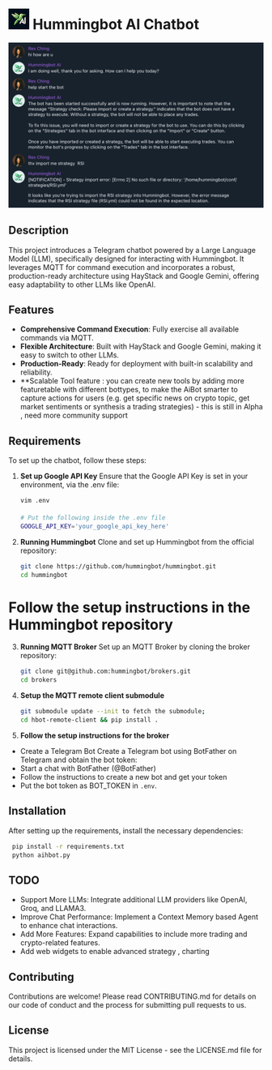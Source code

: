 # ![Alt text](ai.png?raw=true "Title") Hummingbot AI Chatbot 

![Alt text](tg.png?raw=true "Title")
## Description
This project introduces a Telegram chatbot powered by a Large Language Model (LLM), specifically designed for interacting with Hummingbot. It leverages MQTT for command execution and incorporates a robust, production-ready architecture using HayStack and Google Gemini, offering easy adaptability to other LLMs like OpenAI.

## Features
- **Comprehensive Command Execution**: Fully exercise all available commands via MQTT.
- **Flexible Architecture**: Built with HayStack and Google Gemini, making it easy to switch to other LLMs.
- **Production-Ready**: Ready for deployment with built-in scalability and reliability.
- **Scalable Tool feature : you can create new tools by adding more featuretable with different bottypes, to make the AiBot smarter to capture actions for users (e.g. get specific news on crypto topic, get market sentiments or synthesis a trading strategies) - this is still in Alpha , need more community support

## Requirements
To set up the chatbot, follow these steps:

1. **Set up Google API Key**
   Ensure that the Google API Key is set in your environment, via the .env file:
   ```bash
   vim .env

   # Put the following inside the .env file
   GOOGLE_API_KEY='your_google_api_key_here'
   ```

2. **Running Hummingbot**
   Clone and set up Hummingbot from the official repository:
   ```bash
   git clone https://github.com/hummingbot/hummingbot.git
   cd hummingbot
   ```

# Follow the setup instructions in the Hummingbot repository

3. **Running MQTT Broker**
Set up an MQTT Broker by cloning the broker repository:
   ```bash
   git clone git@github.com:hummingbot/brokers.git
   cd brokers
   ```
4. **Setup the MQTT remote client submodule**
   ```bash
   git submodule update --init to fetch the submodule;
   cd hbot-remote-client && pip install .
   ```

5. **Follow the setup instructions for the broker**
- Create a Telegram Bot
Create a Telegram bot using BotFather on Telegram and obtain the bot token:
- Start a chat with BotFather (@BotFather)
- Follow the instructions to create a new bot and get your token
- Put the bot token as BOT_TOKEN in `.env`.

## Installation
After setting up the requirements, install the necessary dependencies:

   ```bash
    pip install -r requirements.txt
    python aihbot.py
   ```

## TODO
- Support More LLMs: Integrate additional LLM providers like OpenAI, Groq, and LLAMA3.
- Improve Chat Performance: Implement a Context Memory based Agent to enhance chat interactions.
- Add More Features:
  Expand capabilities to include more trading and crypto-related features.
- Add web widgets to enable advanced strategy , charting  

## Contributing
Contributions are welcome! Please read CONTRIBUTING.md for details on our code of conduct and the process for submitting pull requests to us.

## License
This project is licensed under the MIT License - see the LICENSE.md file for details.

